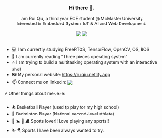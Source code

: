 <div align="center"> 
  <h3>Hi there 👋.</h3>
  I am Rui Qiu, a third year ECE student @ McMaster University.
  <br/> Interested in Embedded System, IoT & AI and Web Development. 
  <br/>
  <br/>
</div>



<div align="center" >
  <a>
<img src="https://github-readme-stats-nine-sigma-89.vercel.app/api?username=rruiqiu&theme=tokyonight&hide=contribs,issues" />
  </a>
  
  <a>
<img src="https://github-readme-stats-nine-sigma-89.vercel.app/api/top-langs/?username=rruiqiu&theme=tokyonight&layout=compact&exclude_repo=FreeRTOS"/> 
  </a>
</div>

<br/>

* 💻 I am currently studying FreeRTOS, TensorFlow, OpenCV, OS, ROS
* 📖 I am currently reading "Three pieces operating system"
* ⭐ I am trying to build a multitasking operating system with an interactive shell
* 🖼️ My personal website: https://ruiqiu.netlify.app
* 📫 Connect me on linkedin: <a href="https://www.linkedin.com/in/rruiqiu/">
    <img align="center" src="https://img.shields.io/badge/LinkedIn-Profile-informational?style=social&logo=linkedin&logoColor=blue&label=/in/rui-qiu"/>

</a>


⚡️ Other things about me~e~e:
* ⛹️‍ Basketball Player (used tp play for my high school)
* 🏸 Badminton Player (National second-level athlete)
* 🏓 🏊 🏒 ⛸️ Sports lover!! Love playing any sports!!
* ⛷️ 🪂 Sports I have been always wanted to try.
